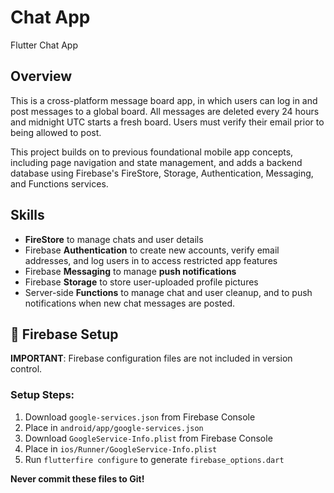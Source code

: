 # Chat App

Flutter Chat App

## Overview
This is a cross-platform message board app, in which users can log in and post messages to a global board. All messages are deleted every 24 hours and midnight UTC starts a fresh board. Users must verify their email prior to being allowed to post. 

This project builds on to previous foundational mobile app concepts, including page navigation and state management, and adds a backend database using Firebase's FireStore, Storage, Authentication, Messaging, and Functions services.

## Skills
- **FireStore** to manage chats and user details
- Firebase **Authentication** to create new accounts, verify email addresses, and log users in to access restricted app features
- Firebase **Messaging** to manage **push notifications**
- Firebase **Storage** to store user-uploaded profile pictures
- Server-side **Functions** to manage chat and user cleanup, and to push notifications when new chat messages are posted. 

## 🔐 Firebase Setup

**IMPORTANT**: Firebase configuration files are not included in version control.

### Setup Steps:
1. Download `google-services.json` from Firebase Console
2. Place in `android/app/google-services.json`
3. Download `GoogleService-Info.plist` from Firebase Console
4. Place in `ios/Runner/GoogleService-Info.plist`
5. Run `flutterfire configure` to generate `firebase_options.dart`

**Never commit these files to Git!**